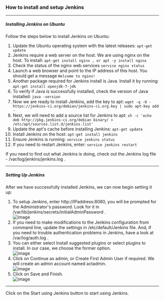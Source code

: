 ### How to install and setup Jenkins

---
##### Installing Jenkins on Ubuntu
  
Follow the steps below to install Jenkins on Ubuntu:
  
1. Update the Ubuntu operating system with the latest releases: `apt-get update`
2. Jenkins require a web server on the host. We are using nginx on the host. To install: `apt-get install nginx , or apt -y install nginx`
3. Check the status of the nginx web services `service nginx status`
4. Launch a web browser and point to the IP address of this host. You should get a message `Welcome to nginx!`
5. Another package required for Jenkins install is Java. Install it by running: `apt-get install openjdk-7-jdk`
6. To verify if Java is successfully installed, check the version of Java installed: `java -version`
7. Now we are ready to install Jenkins, add the key to apt: `wget -q -O - https://jenkins-ci.org/debian/jenkins-ci.org.key | sudo apt-key add -`
8. Next, we will need to add a source list for Jenkins to apt: `sh -c 'echo deb http://pkg.jenkins-ci.org/debian binary/ > /etc/apt/sources.list.d/jenkins.list'`
9. Update the apt's cache before installing Jenkins: `apt-get update`
10. Install Jenkins on the host: `apt-get install jenkins`
11. Ensure Jenkins is running: `service jenkins status`
12. If you need to restart Jenkins, enter: `service jenkins restart`
  
If you need to find out what Jenkins is doing, check out the Jenkins log file - /var/log/jenkins/jenkins.log .

---

##### Setting Up Jenkins

After we have successfully installed Jenkins, we can now begin setting it up:

1. To setup Jenkins, enter http://IPaddress:8080, you will be prompted for the Administrator's password. Look for it in /var/lib/jenkins/secrets/initialAdminPassword .   
![image](https://user-images.githubusercontent.com/17056169/70364449-c7ad8480-18e0-11ea-961c-066ea07a7748.png)
2. If you need to make modifications to the Jenkins configuration from command line, update the settings in /etc/default/Jenkins file. And, if you need to trouble authentication problems in Jenkins, have a look at /var/log/auth.log .   
3. You can either select Install suggested plugins or select plugins to install. In our case, we choose the former option.   
![image](https://user-images.githubusercontent.com/17056169/70364494-e90e7080-18e0-11ea-8b22-ca5ff192f9d8.png)
4. Click on Continue as admin, or Create First Admin User if required. We will create an admin account named actadmin.   
![image](https://user-images.githubusercontent.com/17056169/70364544-0cd1b680-18e1-11ea-8f25-2f8354799f28.png)
5. Click on Save and Finish.   
![image](https://user-images.githubusercontent.com/17056169/70364592-3a1e6480-18e1-11ea-83e2-b83edb4adc0c.png)

---

  

Click on the Start using Jenkins button to start using Jenkins.
